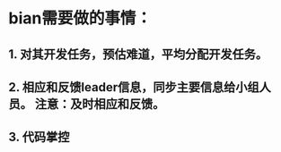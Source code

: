 # bian需要做的事情：

## 1. 对其开发任务，预估难道，平均分配开发任务。

## 2. 相应和反馈leader信息，同步主要信息给小组人员。 注意：及时相应和反馈。

## 3. 代码掌控

